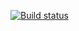 [![Build status](https://ci.appveyor.com/api/projects/status/1mxqnwo9i5pm0roe/branch/main?svg=true)](https://ci.appveyor.com/project/Tanya174/api-ci/branch/main)

